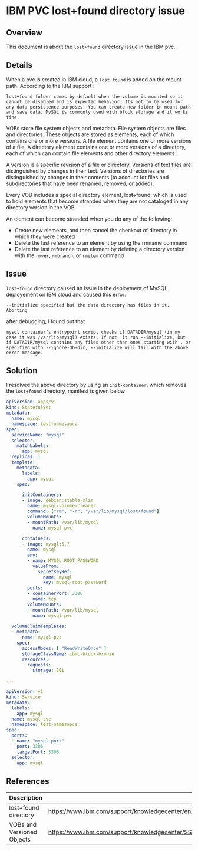 # IBM PVC lost+found directory issue

## Overview
This document is about the `lost+found` directory issue in the IBM pvc.


## Details

When a pvc is created in IBM cloud, a `lost+found` is added on the mount path. According to the IBM support :

```
lost+found folder comes by default when the volume is mounted so it cannot be disabled and is expected behavior. Its not to be used for any data persistence purposes. You can create new folder in mount path and save data. MySQL is commonly used with block storage and it works fine.
```


VOBs store file system objects and metadata. File system objects are files and directories. These objects are stored as elements, each of which contains one or more versions. A file element contains one or more versions of a file. A directory element contains one or more versions of a directory, each of which can contain file elements and other directory elements.

A version is a specific revision of a file or directory. Versions of text files are distinguished by changes in their text. Versions of directories are distinguished by changes in their contents (to account for files and subdirectories that have been renamed, removed, or added).


Every VOB includes a special directory element, lost+found, which is used to hold elements that become stranded when they are not cataloged in any directory version in the VOB.

An element can become stranded when you do any of the following:

- Create new elements, and then cancel the checkout of directory in which they were created
- Delete the last reference to an element by using the rmname command
- Delete the last reference to an element by deleting a directory version with the `rmver`, `rmbranch`, or `rmelem` command


## Issue
`lost+found` directory caused an issue in the deployment of MySQL deployement on IBM cloud and caused this error:

```
--initialize specified but the data directory has files in it. Aborting
```

after debugging, I found out that

```
mysql container’s entrypoint script checks if DATADIR/mysql (in my case it was /var/lib/mysql) exists. If not, it run --initialize, but if DATADIR/mysql contains any files other than ones starting with . or specified with --ignore-db-dir, --initialize will fail with the above error message.
```

## Solution
I resolved the above directory by using an `init-container`, which removes the `lost+found` directory, manifest is given below

```yaml
apiVersion: apps/v1
kind: StatefulSet
metadata:
  name: mysql
  namespace: test-namesapce
spec:
  serviceName: "mysql"
  selector:
    matchLabels:
      app: mysql
  replicas: 1 
  template:
    metadata:
      labels:
        app: mysql
    spec:

      initContainers:
      - image: debian:stable-slim
        name: mysql-volume-cleaner
        command: ["rm", "-r", "/var/lib/mysql/lost+found"]
        volumeMounts:
        - mountPath: /var/lib/mysql
          name: mysql-pvc
    
      containers:
      - image: mysql:5.7
        name: mysql
        env:
        - name: MYSQL_ROOT_PASSWORD
          valueFrom:
            secretKeyRef:
              name: mysql
              key: mysql-root-password
        ports:
        - containerPort: 3306
          name: tcp
        volumeMounts:
        - mountPath: /var/lib/mysql
          name: mysql-pvc
  
  volumeClaimTemplates:
  - metadata:
      name: mysql-pvc
    spec:
      accessModes: [ "ReadWriteOnce" ]
      storageClassName: ibmc-block-bronze
      resources:
        requests:
          storage: 2Gi

---

apiVersion: v1
kind: Service
metadata:
  labels:
    app: mysql
  name: mysql-svc
  namespace: test-namesapce
spec:
  ports:
  - name: "mysql-port"
    port: 3306
    targetPort: 3306
  selector:
    app: mysql
```


## References

| Description | Link |
|---|---|
| lost+found directory | https://www.ibm.com/support/knowledgecenter/en/SSSH27_9.0.1/com.ibm.rational.clearcase.cc_admin.doc/topics/r_vobadm_stgmgmt_lf.htm |
| VOBs and Versioned Objects | https://www.ibm.com/support/knowledgecenter/SSSH27_9.0.0/com.ibm.rational.clearcase.ccrc.help.doc/topics/c_vobver.htm |